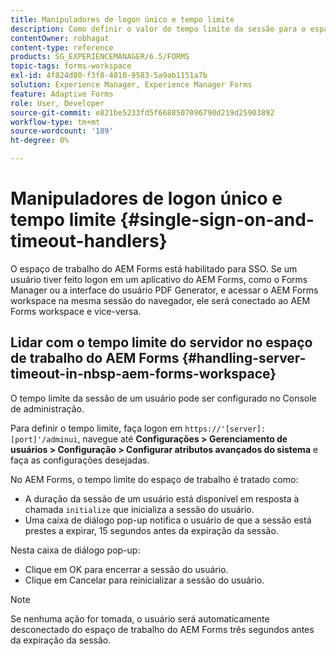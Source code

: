 ```yaml
---
title: Manipuladores de logon único e tempo limite
description: Como definir o valor do tempo limite da sessão para o espaço de trabalho do AEM Forms.
contentOwner: robhagat
content-type: reference
products: SG_EXPERIENCEMANAGER/6.5/FORMS
topic-tags: forms-workspace
exl-id: 4f824d80-f3f8-4010-9583-5a9ab1151a7b
solution: Experience Manager, Experience Manager Forms
feature: Adaptive Forms
role: User, Developer
source-git-commit: e821be5233fd5f6688507096790d219d25903892
workflow-type: tm+mt
source-wordcount: '189'
ht-degree: 0%

---
```


# Manipuladores de logon único e tempo limite {#single-sign-on-and-timeout-handlers}

O espaço de trabalho do AEM Forms está habilitado para SSO. Se um usuário tiver feito logon em um aplicativo do AEM Forms, como o Forms Manager ou a interface do usuário PDF Generator, e acessar o AEM Forms workspace na mesma sessão do navegador, ele será conectado ao AEM Forms workspace e vice-versa.

## Lidar com o tempo limite do servidor no espaço de trabalho do AEM Forms {#handling-server-timeout-in-nbsp-aem-forms-workspace}

O tempo limite da sessão de um usuário pode ser configurado no Console de administração.

Para definir o tempo limite, faça logon em `https://'[server]:[port]'/adminui`, navegue até **Configurações > Gerenciamento de usuários > Configuração > Configurar atributos avançados do sistema** e faça as configurações desejadas.

No AEM Forms, o tempo limite do espaço de trabalho é tratado como:

* A duração da sessão de um usuário está disponível em resposta à chamada `initialize` que inicializa a sessão do usuário.
* Uma caixa de diálogo pop-up notifica o usuário de que a sessão está prestes a expirar, 15 segundos antes da expiração da sessão.

Nesta caixa de diálogo pop-up:

* Clique em OK para encerrar a sessão do usuário.
* Clique em Cancelar para reinicializar a sessão do usuário.

>[!NOTE]
>
>Se nenhuma ação for tomada, o usuário será automaticamente desconectado do espaço de trabalho do AEM Forms três segundos antes da expiração da sessão.
